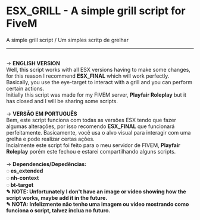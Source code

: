 # ESX_GRILL - A simple grill script for FiveM
A simple grill script / Um simples scritp de grelhar
<br>
<hr>
<br>
→ <b>ENGLISH VERSION</b><br>
Well, this script works with all ESX versions having to make some changes, for this reason I recommend <b>ESX_FINAL</b> which will work perfectly.<br>
Basically, you use the eye-target to interact with a grill and you can perform certain actions.
<br>Initially this script was made for my FIVEM server, <b>Playfair Roleplay</b> but it has closed and I will be sharing some scripts.
<br>
<br>
→ <b>VERSÃO EM PORTUGUÊS</b><br>
Bem, este script funciona com todas as versões ESX tendo que fazer algumas alterações, por isso recomendo <b>ESX_FINAL</b> que funcionará perfeitamente. 
Basicamente, você usa o alvo visual para interagir com uma grelha e pode realizar certas ações.<br>
Incialmente este script foi feito para o meu servidor de FIVEM, <b>Playfair Roleplay</b> porém este fechou e estarei compartilhando alguns scripts.
<br><br>
→ <b>Dependencies/Depedências:<b><br>
  ◌ es_extended<br>
  ◌ nh-context<br>
  ◌ bt-target
<br>
<b>✎ NOTE</b>: Unfortunately I don't have an image or video showing how the script works, maybe add it in the future.<br>
<b>✎ NOTA</b>: Infelizmente não tenho uma imagem ou vídeo mostrando como funciona o script, talvez inclua no futuro.
